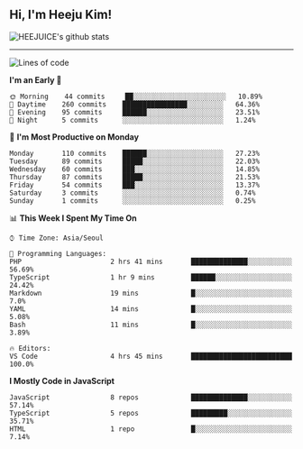 ## Hi, I'm Heeju Kim!

![HEEJUICE's github stats](https://github-readme-stats.vercel.app/api?username=HEEJUICE&show_icons=true)

---
<!--START_SECTION:waka-->
![Lines of code](https://img.shields.io/badge/From%20Hello%20World%20I%27ve%20Written-8.2%20million%20lines%20of%20code-blue)

**I'm an Early 🐤** 

```text
🌞 Morning    44 commits     ██░░░░░░░░░░░░░░░░░░░░░░░   10.89% 
🌆 Daytime    260 commits    ████████████████░░░░░░░░░   64.36% 
🌃 Evening    95 commits     ██████░░░░░░░░░░░░░░░░░░░   23.51% 
🌙 Night      5 commits      ░░░░░░░░░░░░░░░░░░░░░░░░░   1.24%

```
📅 **I'm Most Productive on Monday** 

```text
Monday       110 commits    ██████░░░░░░░░░░░░░░░░░░░   27.23% 
Tuesday      89 commits     █████░░░░░░░░░░░░░░░░░░░░   22.03% 
Wednesday    60 commits     ███░░░░░░░░░░░░░░░░░░░░░░   14.85% 
Thursday     87 commits     █████░░░░░░░░░░░░░░░░░░░░   21.53% 
Friday       54 commits     ███░░░░░░░░░░░░░░░░░░░░░░   13.37% 
Saturday     3 commits      ░░░░░░░░░░░░░░░░░░░░░░░░░   0.74% 
Sunday       1 commits      ░░░░░░░░░░░░░░░░░░░░░░░░░   0.25%

```


📊 **This Week I Spent My Time On** 

```text
⌚︎ Time Zone: Asia/Seoul

💬 Programming Languages: 
PHP                      2 hrs 41 mins       ██████████████░░░░░░░░░░░   56.69% 
TypeScript               1 hr 9 mins         ██████░░░░░░░░░░░░░░░░░░░   24.42% 
Markdown                 19 mins             █░░░░░░░░░░░░░░░░░░░░░░░░   7.0% 
YAML                     14 mins             █░░░░░░░░░░░░░░░░░░░░░░░░   5.08% 
Bash                     11 mins             █░░░░░░░░░░░░░░░░░░░░░░░░   3.89%

🔥 Editors: 
VS Code                  4 hrs 45 mins       █████████████████████████   100.0%

```

**I Mostly Code in JavaScript** 

```text
JavaScript               8 repos             ██████████████░░░░░░░░░░░   57.14% 
TypeScript               5 repos             █████████░░░░░░░░░░░░░░░░   35.71% 
HTML                     1 repo              █░░░░░░░░░░░░░░░░░░░░░░░░   7.14%

```



<!--END_SECTION:waka-->
